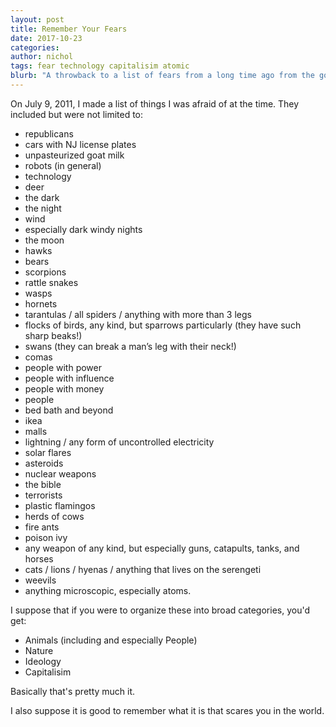 ```yaml
---
layout: post
title: Remember Your Fears
date: 2017-10-23
categories: 
author: nichol
tags: fear technology capitalisim atomic
blurb: "A throwback to a list of fears from a long time ago from the gold old The Aboutness.  I miss that old aboutness."
---
```


On July 9, 2011, I made a list of things I was afraid of at the time.  They included but were not limited to:

* republicans  
* cars with NJ license plates  
* unpasteurized goat milk  
* robots (in general)  
* technology  
* deer  
* the dark  
* the night  
* wind  
* especially dark windy nights  
* the moon  
* hawks  
* bears  
* scorpions  
* rattle snakes  
* wasps  
* hornets  
* tarantulas / all spiders / anything with more than 3 legs  
* flocks of birds, any kind, but sparrows particularly (they have such sharp beaks!)  
* swans (they can break a man’s leg with their neck!)  
* comas  
* people with power  
* people with influence  
* people with money  
* people  
* bed bath and beyond  
* ikea  
* malls  
* lightning / any form of uncontrolled electricity  
* solar flares  
* asteroids  
* nuclear weapons  
* the bible  
* terrorists  
* plastic flamingos  
* herds of cows  
* fire ants  
* poison ivy  
* any weapon of any kind, but especially guns, catapults, tanks, and horses  
* cats / lions / hyenas / anything that lives on the serengeti  
* weevils  
* anything microscopic, especially atoms.  

I suppose that if you were to organize these into broad categories, you'd get:   

* Animals (including and especially People)
* Nature  
* Ideology
* Capitalisim  

Basically that's pretty much it.  

I also suppose it is good to remember what it is that scares you in the world.
